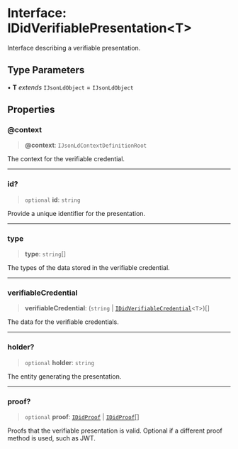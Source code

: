 # Interface: IDidVerifiablePresentation\<T\>

Interface describing a verifiable presentation.

## Type Parameters

• **T** *extends* `IJsonLdObject` = `IJsonLdObject`

## Properties

### @context

> **@context**: `IJsonLdContextDefinitionRoot`

The context for the verifiable credential.

***

### id?

> `optional` **id**: `string`

Provide a unique identifier for the presentation.

***

### type

> **type**: `string`[]

The types of the data stored in the verifiable credential.

***

### verifiableCredential

> **verifiableCredential**: (`string` \| [`IDidVerifiableCredential`](IDidVerifiableCredential.md)\<`T`\>)[]

The data for the verifiable credentials.

***

### holder?

> `optional` **holder**: `string`

The entity generating the presentation.

***

### proof?

> `optional` **proof**: [`IDidProof`](IDidProof.md) \| [`IDidProof`](IDidProof.md)[]

Proofs that the verifiable presentation is valid.
Optional if a different proof method is used, such as JWT.
